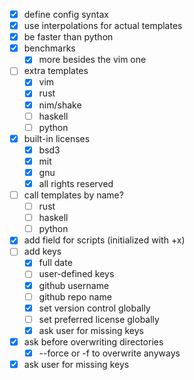 - [x] define config syntax
- [x] use interpolations for actual templates
- [x] be faster than python
- [x] benchmarks
  - [x] more besides the vim one
- [ ] extra templates
  - [x] vim
  - [x] rust
  - [x] nim/shake
  - [ ] haskell
  - [ ] python
- [x] built-in licenses
  - [x] bsd3
  - [x] mit
  - [x] gnu
  - [x] all rights reserved
- [ ] call templates by name?
  - [ ] rust
  - [ ] haskell
  - [ ] python
- [x] add field for scripts (initialized with +x)
- [ ] add keys
  - [x] full date 
  - [ ] user-defined keys
  - [x] github username
  - [ ] github repo name
  - [x] set version control globally
  - [ ] set preferred license globally
  - [x] ask user for missing keys
- [x] ask before overwriting directories
  - [x] --force or -f to overwrite anyways
- [x] ask user for missing keys
